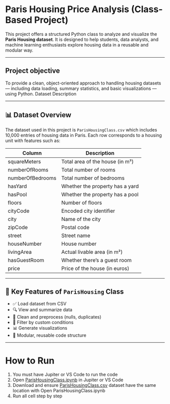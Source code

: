 # Paris Housing Price Analysis (Class-Based Project)
This project offers a structured Python class to analyze and visualize the **Paris Housing dataset**. It is designed to help students, data analysts, and machine learning enthusiasts explore housing data in a reusable and modular way.

---

## Project objective
To provide a clean, object-oriented approach to handling housing datasets — including data loading, summary statistics, and basic visualizations — using Python.
Dataset Description

---
## 📊 Dataset Overview

The dataset used in this project is `ParisHousingClass.csv` which includes 10,000 entries of housing data in Paris. Each row corresponds to a housing unit with features such as:
 
  | Column               | Description                          |
|----------------------|--------------------------------------|
| squareMeters         | Total area of the house (in m²)      |
| numberOfRooms        | Total number of rooms                |
| numberOfBedrooms     | Total number of bedrooms             |
| hasYard              | Whether the property has a yard      |
| hasPool              | Whether the property has a pool      |
| floors               | Number of floors                     |
| cityCode             | Encoded city identifier              |
| city                 | Name of the city                     |
| zipCode              | Postal code                          |
| street               | Street name                          |
| houseNumber          | House number                         |
| livingArea           | Actual livable area (in m²)          |
| hasGuestRoom         | Whether there’s a guest room         |
| price                | Price of the house (in euros)        |

---
## 🧠 Key Features of `ParisHousing` Class

- ✅ Load dataset from CSV
- 🔍 View and summarize data
- 🧹 Clean and preprocess (nulls, duplicates)
- 🎯 Filter by custom conditions
- 📊 Generate visualizations
- 📌 Modular, reusable code structure

---

# How to Run
1. You must have Jupiter or VS Code to run the code
2. Open      [ParisHousingClass.ipynb](ParisHousingClass.ipynb) in Jupiter or VS Code
3. Download and ensure [ParisHousingClass.csv](ParisHousingClass.csv) dataset have the same location with Open ParisHousingClass.ipynb
4. Run all cell step by step


  
